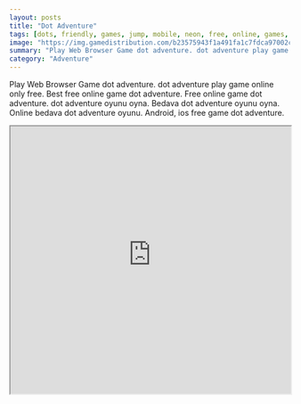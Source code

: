```yaml
---
layout: posts
title: "Dot Adventure"
tags: [dots, friendly, games, jump, mobile, neon, free, online, games, oyna, game, free, games, play, play, games]
image: "https://img.gamedistribution.com/b23575943f1a491fa1c7fdca97002cc3-512x384.jpeg"
summary: "Play Web Browser Game dot adventure. dot adventure play game online only free. Best free online game dot adventure. Free online game dot adventure. dot adventure oyunu oyna. Bedava dot adventure oyunu oyna. Online bedava dot adventure oyunu. Android, ios free game dot adventure."
category: "Adventure"
---
```


Play Web Browser Game dot adventure. dot adventure play game online only free. Best free online game dot adventure. Free online game dot adventure. dot adventure oyunu oyna. Bedava dot adventure oyunu oyna. Online bedava dot adventure oyunu. Android, ios free game dot adventure.

<iframe width="100%" height="480px;" src="https://html5.gamedistribution.com/b23575943f1a491fa1c7fdca97002cc3/"></iframe>